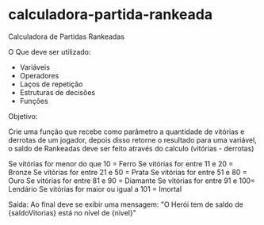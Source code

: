 # calculadora-partida-rankeada
Calculadora de Partidas Rankeadas
 
O Que deve ser utilizado:
- Variáveis
- Operadores
- Laços de repetição
- Estruturas de decisões
- Funções

Objetivo:

Crie uma função que recebe como parâmetro a quantidade de vitórias e derrotas de um jogador,
depois disso retorne o resultado para uma variável, o saldo de Rankeadas deve ser feito através do calculo (vitórias - derrotas)

Se vitórias for menor do que 10 = Ferro
Se vitórias for entre 11 e 20 = Bronze
Se vitórias for entre 21 e 50 = Prata
Se vitórias for entre 51 e 80 = Ouro
Se vitórias for entre 81 e 90 = Diamante
Se vitórias for entre 91 e 100= Lendário
Se vitórias for maior ou igual a 101 = Imortal

Saída:
Ao final deve se exibir uma mensagem:
"O Herói tem de saldo de {saldoVitorias} está no nível de {nivel}"
 
